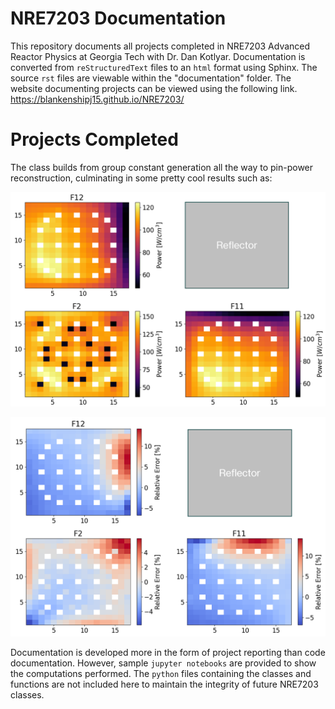 # NRE7203 Documentation

This repository documents all projects completed in NRE7203 Advanced Reactor Physics at Georgia Tech with Dr. Dan Kotlyar.
Documentation is converted from `reStructuredText` files to an `html` format using Sphinx.
The source `rst` files are viewable within the "documentation" folder.
The website documenting projects can be viewed using the following link. https://blankenshipj15.github.io/NRE7203/

# Projects Completed

The class builds from group constant generation all the way to pin-power reconstruction, culminating in some pretty cool results such as:

![](./documentation/projects/twostep_results/reconstructedPower.png)

![](./documentation/projects/twostep_results/relativeError.png)

Documentation is developed more in the form of project reporting than code documentation. However, sample `jupyter notebooks` are provided to show the computations performed. The `python` files containing the classes and functions are not included here to maintain the integrity of future NRE7203 classes.